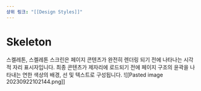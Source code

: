 ```yaml
---
상위 링크: "[[Design Styles]]"
---
```

# Skeleton

스켈레톤, 스켈레톤 스크린은 페이지 콘텐츠가 완전히 렌더링 되기 전에 나타나는 시각적 자리 표시자입니다. 최종 콘텐츠가 제자리에 로드되기 전에 페이지 구조의 윤곽을 나타내는 연한 색상의 배경, 선 및 텍스트로 구성됩니다.
![[Pasted image 20230922102144.png]]
